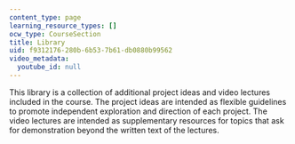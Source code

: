 ```yaml
---
content_type: page
learning_resource_types: []
ocw_type: CourseSection
title: Library
uid: f9312176-280b-6b53-7b61-db0880b99562
video_metadata:
  youtube_id: null
---
```


This library is a collection of additional project ideas and video lectures included in the course. The project ideas are intended as flexible guidelines to promote independent exploration and direction of each project. The video lectures are intended as supplementary resources for topics that ask for demonstration beyond the written text of the lectures.